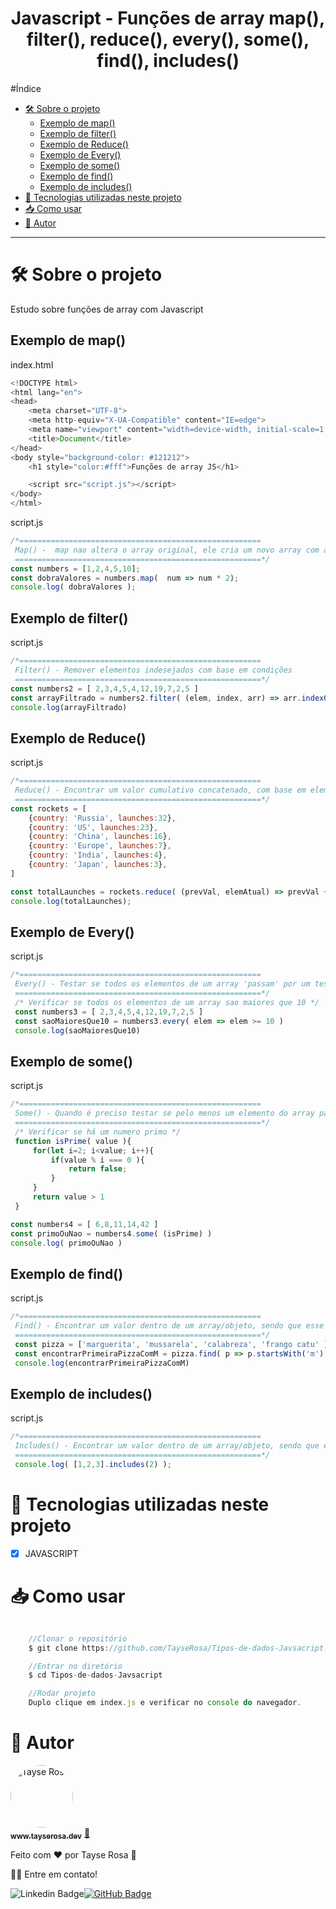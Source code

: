 <h1 align="center"> Javascript - Funções de array map(), filter(), reduce(), every(), some(), find(), includes()</h1>

#Índice
- [🛠 Sobre o projeto](#-sobre-o-projeto)
  - [Exemplo de map()](#exemplo-de-map)
  - [Exemplo de filter()](#exemplo-de-filter)
  - [Exemplo de Reduce()](#exemplo-de-reduce)
  - [Exemplo de Every()](#exemplo-de-every)
  - [Exemplo de some()](#exemplo-de-some)
  - [Exemplo de find()](#exemplo-de-find)
  - [Exemplo de includes()](#exemplo-de-includes)
- [🚀 Tecnologias utilizadas neste projeto](#-tecnologias-utilizadas-neste-projeto)
- [📥 Como usar](#-como-usar)
- [🚀 Autor](#-autor)
  
---
# 🛠 Sobre o projeto

<p>Estudo sobre funções de array com Javascript</p>

## Exemplo de map()
index.html
```js
<!DOCTYPE html>
<html lang="en">
<head>
    <meta charset="UTF-8">
    <meta http-equiv="X-UA-Compatible" content="IE=edge">
    <meta name="viewport" content="width=device-width, initial-scale=1.0">
    <title>Document</title>
</head>
<body style="background-color: #121212">
    <h1 style="color:#fff">Funções de array JS</h1>

    <script src="script.js"></script>
</body>
</html>
```

script.js
```js
/*======================================================
 Map() -  map nao altera o array original, ele cria um novo array com as modifiaçoes
 =======================================================*/
const numbers = [1,2,4,5,10];
const dobraValores = numbers.map(  num => num * 2);
console.log( dobraValores );
```

## Exemplo de filter()
script.js
```js
/*======================================================
 Filter() - Remover elementos indesejados com base em condições
 =======================================================*/
const numbers2 = [ 2,3,4,5,4,12,19,7,2,5 ]
const arrayFiltrado = numbers2.filter( (elem, index, arr) => arr.indexOf(elem) === index ) //Esta eliminando valores repetidos
console.log(arrayFiltrado)

```
## Exemplo de Reduce() 
script.js
```js
/*======================================================
 Reduce() - Encontrar um valor cumulativo concatenado, com base em elementos de todo o array
 =======================================================*/
const rockets = [
    {country: 'Russia', launches:32},
    {country: 'US', launches:23},
    {country: 'China', launches:16},
    {country: 'Europe', launches:7},
    {country: 'India', launches:4},
    {country: 'Japan', launches:3},
]

const totalLaunches = rockets.reduce( (prevVal, elemAtual) => prevVal + elemAtual.launches, 0) /* descobrir o total de lançamentos de todos os paises */
console.log(totalLaunches);

```


## Exemplo de Every()
script.js
```js
/*======================================================
 Every() - Testar se todos os elementos de um array 'passam' por um teste especifico(muito parecido com o filter, mas o filter retorna um novo array objeto, mas o every vai dar um resultado booleano)
 =======================================================*/
 /* Verificar se todos os elementos de um array sao maiores que 10 */
 const numbers3 = [ 2,3,4,5,4,12,19,7,2,5 ]
 const saoMaioresQue10 = numbers3.every( elem => elem >= 10 )
 console.log(saoMaioresQue10)

```

## Exemplo de some()
script.js
```js
/*======================================================
 Some() - Quando é preciso testar se pelo menos um elemento do array passa por um teste específico - Retorna true ou false
 =======================================================*/
 /* Verificar se há um numero primo */
 function isPrime( value ){
     for(let i=2; i<value; i++){
         if(value % i === 0 ){
             return false;
         }
     }
     return value > 1
 }

const numbers4 = [ 6,8,11,14,42 ]
const primoOuNao = numbers4.some( (isPrime) )
console.log( primoOuNao )

```

## Exemplo de find()
script.js
```js
/*======================================================
 Find() - Encontrar um valor dentro de um array/objeto, sendo que esse retorno sera do primeiro elemento que satisfizer o teste
 =======================================================*/
 const pizza = ['marguerita', 'mussarela', 'calabreza', 'frango catu' ];
 const encontrarPrimeiraPizzaComM = pizza.find( p => p.startsWith('m') );
 console.log(encontrarPrimeiraPizzaComM)

```

## Exemplo de includes()
script.js
```js
/*======================================================
 Includes() - Encontrar um valor dentro de um array/objeto, sendo que esse retorno sera do primeiro elemento que satisfizer o teste - Diferença em relação ao find, é que ele retorna BOOLEANO.
 =======================================================*/
 console.log( [1,2,3].includes(2) );

```


# 🚀 Tecnologias utilizadas neste projeto

- [x] JAVASCRIPT

# 📥 Como usar
```js

    //Clonar o repositório
    $ git clone https://github.com/TayseRosa/Tipos-de-dados-Javsacript.git

    //Entrar no diretório
    $ cd Tipos-de-dados-Javsacript

    //Rodar projeto
    Duplo clique em index.js e verificar no console do navegador.

``` 

# 🚀 Autor

<a href="https://www.tayserosa.dev">
 <img style="border-radius: 50%;" src="https://avatars.githubusercontent.com/u/31596454?v=4" width="100px;" alt="Tayse Rosa" style="border-radius:50%"/>
 <br />
 <sub><b>www.tayserosa.dev</b></sub></a> <a href="https://www.tayserosa.dev" title="Tayse Rosa" target="_blank">🚀</a>


Feito com ❤️ por Tayse Rosa 🚀

👋🏽 Entre em contato!

![Linkedin Badge](https://img.shields.io/badge/-TayseRosa-blue?style=flat-square&logo=Linkedin&logoColor=white&link=https://www.linkedin.com/in/tayse-rosa-3b683151/)[![GitHub Badge](https://img.shields.io/badge/GitHub-100000?style=for-the-badge&logo=github&logoColor=white)](https://github.com/TayseRosa/)
